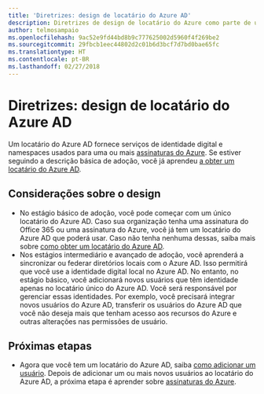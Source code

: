 ```yaml
---
title: 'Diretrizes: design de locatário do Azure AD'
description: Diretrizes de design de locatário do Azure como parte de uma estratégia básica de adoção da nuvem
author: telmosampaio
ms.openlocfilehash: 9ac52e9fd44bd8b9c777625002d5960f4f269be2
ms.sourcegitcommit: 29fbcb1eec44802d2c01b6d3bcf7d7bd0bae65fc
ms.translationtype: HT
ms.contentlocale: pt-BR
ms.lasthandoff: 02/27/2018
---
```

# <a name="guidance-azure-ad-tenant-design"></a>Diretrizes: design de locatário do Azure AD

Um locatário do Azure AD fornece serviços de identidade digital e namespaces usados para uma ou mais [assinaturas do Azure](subscription-explainer.md). Se estiver seguindo a descrição básica de adoção, você já aprendeu [a obter um locatário do Azure AD][how-to-get-aad-tenant]. 

## <a name="design-considerations"></a>Considerações sobre o design

- No estágio básico de adoção, você pode começar com um único locatário do Azure AD. Caso sua organização tenha uma assinatura do Office 365 ou uma assinatura do Azure, você já tem um locatário do Azure AD que poderá usar. Caso não tenha nenhuma dessas, saiba mais sobre [como obter um locatário do Azure AD][how-to-get-aad-tenant]. 
- Nos estágios intermediário e avançado de adoção, você aprenderá a sincronizar ou federar diretórios locais com o Azure AD. Isso permitirá que você use a identidade digital local no Azure AD. No entanto, no estágio básico, você adicionará novos usuários que têm identidade apenas no locatário único do Azure AD. Você será responsável por gerenciar essas identidades. Por exemplo, você precisará integrar novos usuários do Azure AD, transferir os usuários do Azure AD que você não deseja mais que tenham acesso aos recursos do Azure e outras alterações nas permissões de usuário.

## <a name="next-steps"></a>Próximas etapas

* Agora que você tem um locatário do Azure AD, saiba [como adicionar um usuário][azure-ad-add-user]. Depois de adicionar um ou mais novos usuários ao locatário do Azure AD, a próxima etapa é aprender sobre [assinaturas do Azure](subscription-explainer.md).

<!-- Links -->

[azure-ad-add-user]: /azure/active-directory/add-users-azure-active-directory?toc=/azure/architecture/cloud-adoption-guide/toc.json
[docs-manage-azure-ad]: /azure/active-directory/active-directory-administer?toc=/azure/architecture/cloud-adoption-guide/toc.json
[docs-tenant]: /azure/active-directory/develop/active-directory-howto-tenant?toc=/azure/architecture/cloud-adoption-guide/toc.json
[docs-associate-subscription]: /azure/active-directory/active-directory-how-subscriptions-associated-directory?toc=/azure/architecture/cloud-adoption-guide/toc.json
[how-to-get-aad-tenant]: /azure/active-directory/develop/active-directory-howto-tenant?toc=/azure/architecture/cloud-adoption-guide/toc.json
